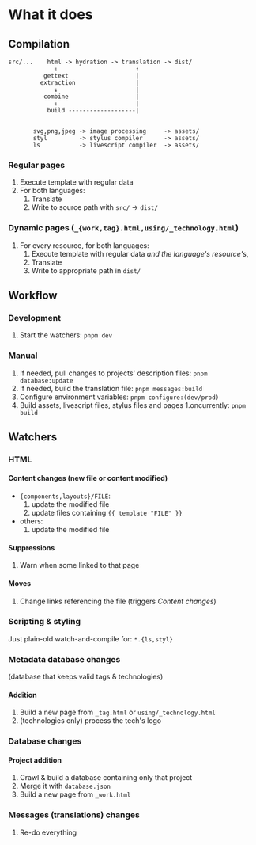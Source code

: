 # What it does

## Compilation

```
src/...    html -> hydration -> translation -> dist/
             ↓                      ↑
          gettext                   |
         extraction                 |
             ↓                      |
          combine                   |
             ↓                      |
           build -------------------|


       svg,png,jpeg -> image processing     -> assets/
       styl         -> stylus compiler      -> assets/
       ls           -> livescript compiler  -> assets/

```

### Regular pages

1. Execute template with regular data
1. For both languages:
    1. Translate
    1. Write to source path with `src/` → `dist/`

### Dynamic pages (`_{work,tag}.html,using/_technology.html`)

1. For every resource, for both languages:
    1. Execute template with regular data _and the language's resource's_,
    1. Translate
    1. Write to appropriate path in `dist/`

## Workflow

### Development

1. Start the watchers: `pnpm dev`

### Manual

1. If needed, pull changes to projects' description files: `pnpm database:update`
1. If needed, build the translation file: `pnpm messages:build`
1. Configure environment variables: `pnpm configure:(dev/prod)`
1. Build assets, livescript files, stylus files and pages 1.oncurrently: `pnpm build`

## Watchers

### HTML

#### Content changes (new file or content modified)

- `{components,layouts}/FILE`:
    1. update the modified file
    1. update files containing `{{ template "FILE" }}`
- others:
    1. update the modified file

#### Suppressions

1. Warn when some linked to that page

#### Moves

1. Change links referencing the file (triggers _Content changes_)

### Scripting & styling

Just plain-old watch-and-compile for: `*.{ls,styl}`

### Metadata database changes

(database that keeps valid tags & technologies)

#### Addition

1. Build a new page from `_tag.html` or `using/_technology.html`
1. (technologies only) process the tech's logo

### Database changes

#### Project addition

1. Crawl & build a database containing only that project
1. Merge it with `database.json`
1. Build a new page from `_work.html`

### Messages (translations) changes

1. Re-do everything
